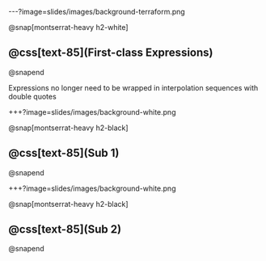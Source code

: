 ---?image=slides/images/background-terraform.png

@snap[montserrat-heavy h2-white]
## @css[text-85](First-class Expressions)
@snapend

Expressions no longer need to be wrapped in interpolation sequences with double quotes

+++?image=slides/images/background-white.png

@snap[montserrat-heavy h2-black]
## @css[text-85](Sub 1)
@snapend

+++?image=slides/images/background-white.png

@snap[montserrat-heavy h2-black]
## @css[text-85](Sub 2)
@snapend